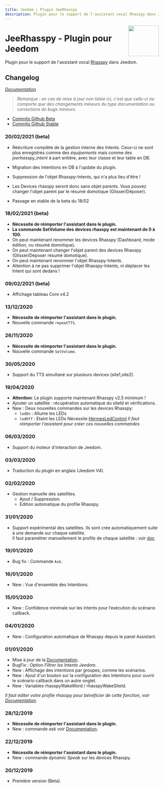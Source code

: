 ```yaml
---
title: Jeedom | Plugin JeeRhasspy
description: Plugin pour le support de l'assistant vocal Rhasspy dans Jeedom
---
```


<img align="right" src="../images/jeerhasspy_icon.png" width="100">

# JeeRhasspy - Plugin pour Jeedom

Plugin pour le support de l'assistant vocal [Rhasspy](https://rhasspy.readthedocs.io/en/latest/) dans Jeedom.

## Changelog

*[Documentation](index.md)*

>*Remarque : en cas de mise à jour non listée ici, c'est que celle-ci ne comporte que des changements mineurs du type documentation ou corrections de bugs mineurs.*

- [Commits Github Beta](https://github.com/KiboOst/jeedom-jeerhasspy/commits/beta)
- [Commits Github Stable](https://github.com/KiboOst/jeedom-jeerhasspy/commits/master)

### 20/02/2021 (beta)
- Réécriture complète de la gestion interne des Intents. Ceux-ci ne sont plus enregistrés comme des *équipements* mais comme des *jeerhasspy_intent* à part entière, avec leur classe et leur table en DB.
- Migration des Intentions en DB à l'update du plugin.
- Suppression de l'objet Rhasspy-Intents, qui n'a plus lieu d'être !
- Les Devices rhasspy seront donc sans objet parents. Vous pouvez changer l'objet parent par le résumé domotique (Glisser/Déposer).

- Passage en stable de la beta du 18/02

### 18/02/2021 (beta)
- **Nécessite de réimporter l'assistant dans le plugin.**
- **La commande SetVolume des devices rhasspy est maintenant de 0 à 100.**
- On peut maintenant renommer les devices Rhasspy (Dashboard, mode édition, ou résumé domotique).
- On peut maintenant changer l'objet parent des devices Rhasspy (Glisser/Déposer résumé domotique).
- On peut maintenant renommer l'objet Rhasspy-Intents.
- Attention à ne pas supprimer l'objet Rhasspy-Intents, ni déplacer les Intent qui sont dedans !

### 09/02/2021 (beta)
- Affichage tableau Core v4.2

### 13/12/2020
- **Nécessite de réimporter l'assistant dans le plugin.**
- Nouvelle commande `repeatTTS`.

### 26/11/2020
- **Nécessite de réimporter l'assistant dans le plugin.**
- Nouvelle commande `SetVolume`.

### 30/05/2020
- Support du TTS simultané sur plusieurs devices (site1,site2).

### 19/04/2020
- **Attention**: Le plugin supporte maintenant Rhasspy v2.5 minimum !
- Ajouter un satellite : récupération automatique du siteId et vérifications.
- New : Deux nouvelles commandes sur les devices Rhasspy:
	- `ledOn` : Allume les LEDs
	- `ledOff` : Etaint les LEDs
	Nécessite [HermesLedControl](https://github.com/project-alice-assistant/HermesLedControl/wiki)
	*Il faut réimporter l'assistant pour créer ces nouvelles commandes*

### 06/03/2020
- Support du moteur d'interaction de Jeedom.

### 03/03/2020
- Traduction du plugin en anglais (Jeedom V4).

### 02/02/2020
- Gestion manuelle des satellites.
    - Ajout / Suppression.
    - Édition automatique du profile Rhasspy.

### 31/01/2020
- Support expérimental des satellites.
Ils sont crée automatiquement suite à une demande sur chaque satellite.<br />
Il faut paramétrer manuellement le profile de chaque satellite : voir [doc](https://kiboost.github.io/jeedom_docs/plugins/jeerhasspy/fr_FR/#configuration-rhasspy)

### 19/01/2020
- Bug fix : Commande `Ask`.

### 16/01/2020
- New : Vue d'ensemble des Intentions.

### 15/01/2020
- New : Confidence minimale sur les Intents pour l’exécution du scénario callback.

### 04/01/2020
- New : Configuration automatique de Rhasspy depuis le panel Assistant.

### 01/01/2020
- Mise à jour de la [Documentation](index.md).
- BugFix : Option *Filtrer les Intents Jeedom*.
- New : Affichage des intentions par groupes, comme les scénarios.
- New : Ajout d'un bouton sur la configuration des Intentions pour ouvrir le scénario callback dans un autre onglet.
- New : Variables rhasspyWakeWord / rhasspyWakeSiteId.

*Il faut éditer votre profile rhasspy pour bénéficier de cette fonction, voir [Documentation](index.md).*

### 28/12/2019
- **Nécessite de réimporter l'assistant dans le plugin.**
- New : commande *ask* voir [Documentation](index.md).

### 22/12/2019
- **Nécessite de réimporter l'assistant dans le plugin.**
- New : commande *dynamic Speak* sur les devices Rhasspy.

### 20/12/2019
- Première version (Beta).
